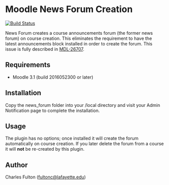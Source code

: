 Moodle News Forum Creation
==========================

[![Build Status](https://api.travis-ci.org/LafColITS/moodle-local_news_forum.png)](https://api.travis-ci.org/LafColITS/moodle-local_news_forum)

News Forum creates a course announcements forum (the former news forum) on course creation. This eliminates the requirement to have the latest announcements block installed in order to create the forum. This issue is fully described in [MDL-26707](https://tracker.moodle.org/browse/MDL-26707).

Requirements
------------
- Moodle 3.1 (build 2016052300 or later)

Installation
------------
Copy the news_forum folder into your /local directory and visit your Admin Notification page to complete the installation.

Usage
-----
The plugin has no options; once installed it will create the forum automatically on course creation. If you later delete the forum from a course it will **not** be re-created by this plugin.

Author
-----
Charles Fulton (fultonc@lafayette.edu)
